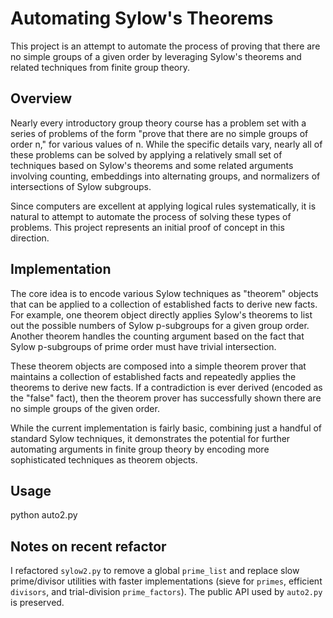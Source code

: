# Automating Sylow's Theorems

This project is an attempt to automate the process of proving that there are no simple groups of a given order by leveraging Sylow's theorems and related techniques from finite group theory.

## Overview

Nearly every introductory group theory course has a problem set with a series of problems of the form "prove that there are no simple groups of order n," for various values of n. While the specific details vary, nearly all of these problems can be solved by applying a relatively small set of techniques based on Sylow's theorems and some related arguments involving counting, embeddings into alternating groups, and normalizers of intersections of Sylow subgroups.

Since computers are excellent at applying logical rules systematically, it is natural to attempt to automate the process of solving these types of problems. This project represents an initial proof of concept in this direction.

## Implementation

The core idea is to encode various Sylow techniques as "theorem" objects that can be applied to a collection of established facts to derive new facts. For example, one theorem object directly applies Sylow's theorems to list out the possible numbers of Sylow p-subgroups for a given group order. Another theorem handles the counting argument based on the fact that Sylow p-subgroups of prime order must have trivial intersection.

These theorem objects are composed into a simple theorem prover that maintains a collection of established facts and repeatedly applies the theorems to derive new facts. If a contradiction is ever derived (encoded as the "false" fact), then the theorem prover has successfully shown there are no simple groups of the given order.

While the current implementation is fairly basic, combining just a handful of standard Sylow techniques, it demonstrates the potential for further automating arguments in finite group theory by encoding more sophisticated techniques as theorem objects.

## Usage

python auto2.py

## Notes on recent refactor

I refactored `sylow2.py` to remove a global `prime_list` and replace slow
prime/divisor utilities with faster implementations (sieve for `primes`,
efficient `divisors`, and trial-division `prime_factors`). The public API
used by `auto2.py` is preserved.

